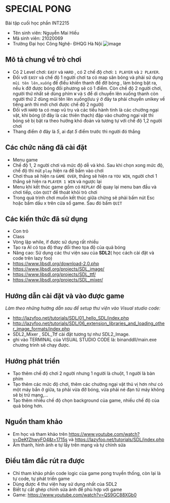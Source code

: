 # SPECIAL PONG
Bài tập cuối học phần INT2215
- Tên sinh viên: Nguyễn Mai Hiếu
- Mã sinh viên: 21020069
- Trường Đại học Công Nghệ- ĐHQG Hà Nội
![image](https://user-images.githubusercontent.com/100342027/216767134-f312862c-a84f-4cce-abc2-594d93420ec2.png)

## Mô tả chung về trò chơi

- Có 2 Level chơi: `EASY` và `HARD` , có 2 chế độ chơi: `1 PLAYER` và `2 PLAYER`. 
 - Đối với `EASY` và chế độ 1 người chơi ta có map sân bóng và phải sử dụng `mũi tên lên,xuống` để điều khiển thanh để đỡ bóng , làm bóng bật ra, nếu k đỡ được bóng đối phương sẽ có 1 điểm. Còn chế độ 2 người chơi, người thứ nhất sẽ dùng phím `W` và `S` để di chuyển lên xuống thanh còn người thứ 2 dùng mũi tên lên xuống(lưu ý ở đây ta phải chuyển unikey về tiếng anh thì mới chơi được chế độ 2 người)
 - Đối với `HARD` ta có map vũ trụ và các tiểu hành tinh là các chướng ngại vật, khi bóng (ở đây là các thiên thạch) đập vào chướng ngại vật thì bóng sẽ bị bật ra theo hướng khó đoán và tương tự với chế độ 1,2 người chơi
- Thang điểm ở đây là *5*, ai đạt *5* điểm trước thì người đó thắng

## Các chức năng đã cài đặt
- Menu game 
 - Chế độ 1, 2 người chơi và mức độ dễ và khó. Sau khi chọn xong mức độ, chế độ thì nút `play` hiện ra để bấm vào chơi
 - Chơi thua sẽ hiện ra `GAME OVER`, thắng sẽ hiện ra `YOU WIN`, người chơi 1 thắng sẽ hiện ra `PLAYER 1 WIN` và ngược lại
 - Menu khi kết thúc game gồm có `REPLAY`  để quay lại menu ban đầu và chơi tiếp, còn `QUIT` để thoát khỏi trò chơi
- Trong quá trình chơi muốn kết thúc giữa chừng sẽ phải bấm nút Esc hoặc bấm dấu x trên cửa sổ game. Sau đó bấm `QUIT`

## Các kiến thức đã sử dụng
- Con trỏ
- Class
- Vòng lặp while, if được sử dụng rất nhiều
- Tạo ra AI có tọa độ thay đổi theo tọa độ của quả bóng
- Nâng cao: Sử dụng các thư viện sau của **SDL2**( học cách cài đặt và code trên lazy foo) 
 - https://www.libsdl.org/download-2.0.php
 - https://www.libsdl.org/projects/SDL_image/
 - https://www.libsdl.org/projects/SDL_ttf/
 - https://www.libsdl.org/projects/SDL_mixer/

## Hướng dẫn cài đặt và vào được game
*Làm theo những hướng dẫn sau để setup thư viện vào Visual studio code:*
- http://lazyfoo.net/tutorials/SDL/01_hello_SDL/index.php
- http://lazyfoo.net/tutorials/SDL/06_extension_libraries_and_loading_other_image_formats/index.php
- SDL2_Mixer , SDL_Ttf cài đặt tương tự như SDL2_Image.
- ghi vào TERMINAL của VISUAL STUDIO CODE là:  binanddll/main.exe chương trình sẽ chạy được.

## Hướng phát triển
- Tạo thêm chế độ chơi 2 người nhưng 1 người là chuột, 1 người là bàn phím
- Tạo thêm các mức độ chơi, thêm các chướng ngại vật thú vị hơn như có một máy bắn ở giữa, ta phải vừa đỡ bóng, vừa phải né đạn từ máy không sẽ bị trừ mạng,...
- Tạo thêm nhiều chế độ chọn background của game, nhiều chế độ của quả bóng hơn.
## Nguồn tham khảo
- Em học và tham khảo trên https://www.youtube.com/watch?v=DeKfZhwyFO4&t=1715s và https://lazyfoo.net/tutorials/SDL/index.php
- Âm thanh, hình ảnh e tự lấy trên mạng và tự chỉnh sửa 
## Điều tâm đắc rút ra được
- Chỉ tham khảo phần code logic của game pong truyền thống, còn lại là tự code, tự phát triển game
- Dùng được 4 thư viện hay sử dụng nhất của SDL2
- Biết tự cắt ghép chỉnh sửa ảnh để phù hợp với game
- Game: https://www.youtube.com/watch?v=QS9GC88XGb0
